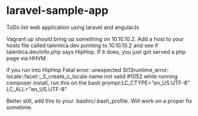 laravel-sample-app
==================

ToDo list web application using laravel and angularJs

Vagrant up should bring up something on 10.10.10.2. Add a host to your hosts file called talentica.dev pointing to 10.10.10.2
and see if talentica.dev/info.php says HipHop. If it does, you just got served a php page via HHVM.


if you run into  HipHop Fatal error: unexpected St13runtime_error: locale::facet::_S_create_c_locale name not valid #1052 
while running composer install, run this on the bash prompt:LC_CTYPE="en_US.UTF-8"
LC_ALL="en_US.UTF-8"


Better still, add this to your .bashrc/.bash_profile. Will work on a proper fix sometime.



